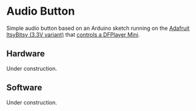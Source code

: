Audio Button
============

Simple audio button based on an Arduino sketch running on the [Adafruit ItsyBitsy
(3.3V variant)](https://www.adafruit.com/product/3675) that [controls a DFPlayer
Mini](https://wiki.dfrobot.com/DFPlayer_Mini_SKU_DFR0299).

Hardware
--------
Under construction.

Software
--------
Under construction.
